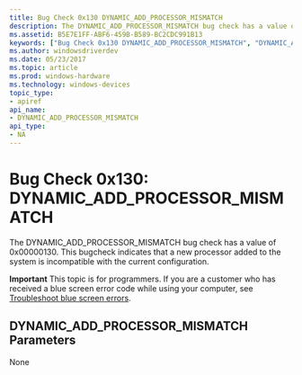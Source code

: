 ```yaml
---
title: Bug Check 0x130 DYNAMIC_ADD_PROCESSOR_MISMATCH
description: The DYNAMIC_ADD_PROCESSOR_MISMATCH bug check has a value of 0x00000130. This bugcheck indicates that a new processor added to the system is incompatible with the current configuration.
ms.assetid: B5E7E1FF-ABF6-459B-B589-BC2CDC991B13
keywords: ["Bug Check 0x130 DYNAMIC_ADD_PROCESSOR_MISMATCH", "DYNAMIC_ADD_PROCESSOR_MISMATCH"]
ms.author: windowsdriverdev
ms.date: 05/23/2017
ms.topic: article
ms.prod: windows-hardware
ms.technology: windows-devices
topic_type:
- apiref
api_name:
- DYNAMIC_ADD_PROCESSOR_MISMATCH
api_type:
- NA
---
```


# Bug Check 0x130: DYNAMIC\_ADD\_PROCESSOR\_MISMATCH


The DYNAMIC\_ADD\_PROCESSOR\_MISMATCH bug check has a value of 0x00000130. This bugcheck indicates that a new processor added to the system is incompatible with the current configuration.

**Important** This topic is for programmers. If you are a customer who has received a blue screen error code while using your computer, see [Troubleshoot blue screen errors](http://windows.microsoft.com/windows-10/troubleshoot-blue-screen-errors).

## DYNAMIC\_ADD\_PROCESSOR\_MISMATCH Parameters


None

 

 




